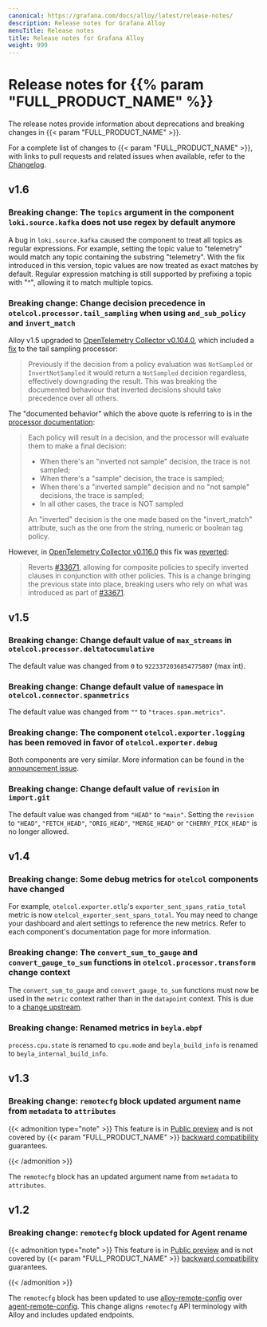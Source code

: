 ```yaml
---
canonical: https://grafana.com/docs/alloy/latest/release-notes/
description: Release notes for Grafana Alloy
menuTitle: Release notes
title: Release notes for Grafana Alloy
weight: 999
---
```


# Release notes for {{% param "FULL_PRODUCT_NAME" %}}

The release notes provide information about deprecations and breaking changes in {{< param "FULL_PRODUCT_NAME" >}}.

For a complete list of changes to {{< param "FULL_PRODUCT_NAME" >}}, with links to pull requests and related issues when available, refer to the [Changelog][].

[Changelog]: https://github.com/grafana/alloy/blob/main/CHANGELOG.md

## v1.6

### Breaking change: The `topics` argument in the component `loki.source.kafka` does not use regex by default anymore

A bug in `loki.source.kafka` caused the component to treat all topics as regular expressions. For example, setting the topic value to "telemetry" would match any topic containing the substring "telemetry".
With the fix introduced in this version, topic values are now treated as exact matches by default.
Regular expression matching is still supported by prefixing a topic with "^", allowing it to match multiple topics.

### Breaking change: Change decision precedence in `otelcol.processor.tail_sampling` when using `and_sub_policy` and `invert_match` 

Alloy v1.5 upgraded to [OpenTelemetry Collector v0.104.0][otel-v0_104], which included a [fix][#33671] to the tail sampling processor:

> Previously if the decision from a policy evaluation was `NotSampled` or `InvertNotSampled` 
> it would return a `NotSampled` decision regardless, effectively downgrading the result.
> This was breaking the documented behaviour that inverted decisions should take precedence over all others.

The "documented behavior" which the above quote is referring to is in the [processor documentation][tail-sample-docs]:

> Each policy will result in a decision, and the processor will evaluate them to make a final decision:
> 
> * When there's an "inverted not sample" decision, the trace is not sampled;
> * When there's a "sample" decision, the trace is sampled;
> * When there's a "inverted sample" decision and no "not sample" decisions, the trace is sampled;
> * In all other cases, the trace is NOT sampled
> 
> An "inverted" decision is the one made based on the "invert_match" attribute, such as the one from the string, numeric or boolean tag policy.
    
However, in [OpenTelemetry Collector v0.116.0][otel-v0_116] this fix was [reverted][#36673]:

> Reverts [#33671][], allowing for composite policies to specify inverted clauses in conjunction with other policies. 
> This is a change bringing the previous state into place, breaking users who rely on what was introduced as part of [#33671][].

[otel-v0_104]: https://github.com/open-telemetry/opentelemetry-collector-contrib/releases/tag/v0.104.0
[otel-v0_116]: https://github.com/open-telemetry/opentelemetry-collector-contrib/releases/tag/v0.116.0
[#33671]: https://github.com/open-telemetry/opentelemetry-collector-contrib/pull/33671
[#33671]: https://github.com/open-telemetry/opentelemetry-collector-contrib/pull/33671
[#36673]: https://github.com/open-telemetry/opentelemetry-collector-contrib/pull/36673
[tail-sample-docs]: https://github.com/open-telemetry/opentelemetry-collector-contrib/blob/v0.116.0/processor/tailsamplingprocessor/README.md

## v1.5

### Breaking change: Change default value of `max_streams` in `otelcol.processor.deltatocumulative`

The default value was changed from `0` to `9223372036854775807` (max int).

### Breaking change: Change default value of `namespace` in `otelcol.connector.spanmetrics`

The default value was changed from `""` to `"traces.span.metrics"`.

### Breaking change: The component `otelcol.exporter.logging` has been removed in favor of `otelcol.exporter.debug`

Both components are very similar. More information can be found in the [announcement issue](https://github.com/open-telemetry/opentelemetry-collector/issues/11337).

### Breaking change: Change default value of `revision` in `import.git`

The default value was changed from `"HEAD"` to `"main"`.
Setting the `revision` to `"HEAD"`, `"FETCH_HEAD"`, `"ORIG_HEAD"`, `"MERGE_HEAD"` or `"CHERRY_PICK_HEAD"` is no longer allowed.

## v1.4

### Breaking change: Some debug metrics for `otelcol` components have changed

For example, `otelcol.exporter.otlp`'s `exporter_sent_spans_ratio_total` metric is now `otelcol_exporter_sent_spans_total`.
You may need to change your dashboard and alert settings to reference the new metrics.
Refer to each component's documentation page for more information.

### Breaking change: The `convert_sum_to_gauge` and `convert_gauge_to_sum` functions in `otelcol.processor.transform` change context

The `convert_sum_to_gauge` and `convert_gauge_to_sum` functions must now be used in the `metric` context rather than in the `datapoint` context.
This is due to a [change upstream](https://github.com/open-telemetry/opentelemetry-collector-contrib/issues/34567).

### Breaking change: Renamed metrics in `beyla.ebpf`

`process.cpu.state` is renamed to `cpu.mode` and `beyla_build_info` is renamed to `beyla_internal_build_info`.

## v1.3

### Breaking change: `remotecfg` block updated argument name from `metadata` to `attributes`

{{< admonition type="note" >}}
This feature is in [Public preview][] and is not covered by {{< param "FULL_PRODUCT_NAME" >}} [backward compatibility][] guarantees.

[Public preview]: https://grafana.com/docs/release-life-cycle/
[backward compatibility]: ../introduction/backward-compatibility/
{{< /admonition >}}

The `remotecfg` block has an updated argument name from `metadata` to `attributes`.

## v1.2

### Breaking change: `remotecfg` block updated for Agent rename

{{< admonition type="note" >}}
This feature is in [Public preview][] and is not covered by {{< param "FULL_PRODUCT_NAME" >}} [backward compatibility][] guarantees.

[Public preview]: https://grafana.com/docs/release-life-cycle/
[backward compatibility]: ../introduction/backward-compatibility/
{{< /admonition >}}

The `remotecfg` block has been updated to use [alloy-remote-config](https://github.com/grafana/alloy-remote-config)
over [agent-remote-config](https://github.com/grafana/agent-remote-config). This change
aligns `remotecfg` API terminology with Alloy and includes updated endpoints.